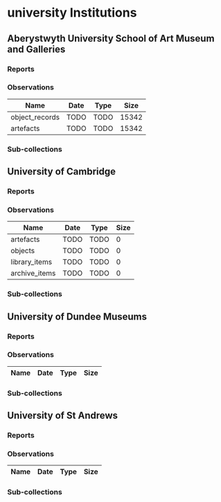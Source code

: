 # university Institutions

## Aberystwyth University School of Art Museum and Galleries

### Reports

### Observations

| Name | Date | Type | Size |
| --- | --- | --- | --- |
| object_records | TODO | TODO | 15342 |
| artefacts | TODO | TODO | 15342 |
### Sub-collections

## University of Cambridge

### Reports

### Observations

| Name | Date | Type | Size |
| --- | --- | --- | --- |
| artefacts | TODO | TODO | 0 |
| objects | TODO | TODO | 0 |
| library_items | TODO | TODO | 0 |
| archive_items | TODO | TODO | 0 |
### Sub-collections

## University of Dundee Museums

### Reports

### Observations

| Name | Date | Type | Size |
| --- | --- | --- | --- |
### Sub-collections

## University of St Andrews

### Reports

### Observations

| Name | Date | Type | Size |
| --- | --- | --- | --- |
### Sub-collections

